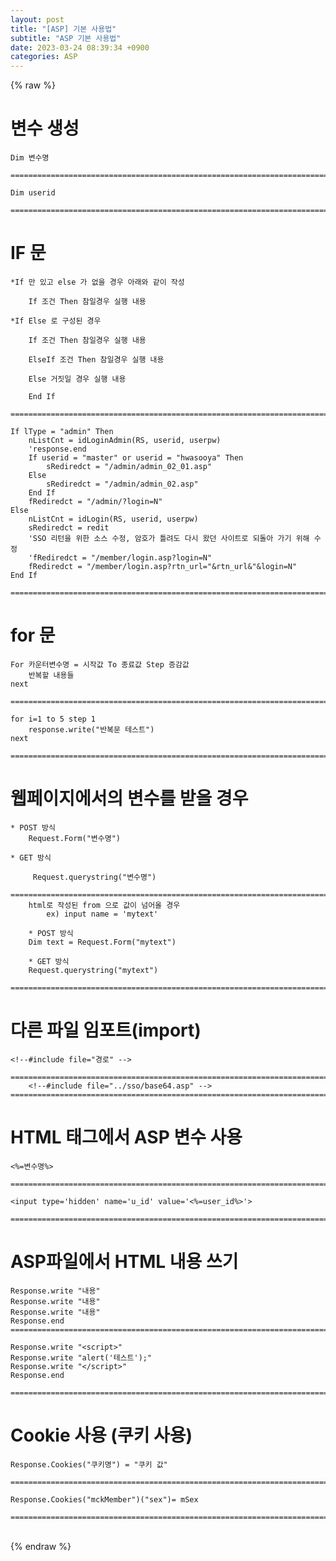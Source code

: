 ```yaml
---  
layout: post  
title: "[ASP] 기본 사용법"  
subtitle: "ASP 기본 사용법"  
date: 2023-03-24 08:39:34 +0900  
categories: ASP  
---  
```

{% raw %}  
  
# 변수 생성  
  
	Dim 변수명  
  
	=====================================================================================================================================================  
  
	Dim userid  
  
	=====================================================================================================================================================  
  
# IF 문  
  
	*If 만 있고 else 가 없을 경우 아래와 같이 작성  
  
		If 조건 Then 참일경우 실행 내용  
  
	*If Else 로 구성된 경우  
  
		If 조건 Then 참일경우 실행 내용  
  
		ElseIf 조건 Then 참일경우 실행 내용  
  
		Else 거짓일 경우 실행 내용  
  
		End If  
  
	=====================================================================================================================================================  
  
	If lType = "admin" Then  
		nListCnt = idLoginAdmin(RS, userid, userpw)  
		'response.end  
		If userid = "master" or userid = "hwasooya" Then  
			sRediredct = "/admin/admin_02_01.asp"  
		Else  
			sRediredct = "/admin/admin_02.asp"  
		End If  
		fRediredct = "/admin/?login=N"  
	Else  
		nListCnt = idLogin(RS, userid, userpw)  
		sRediredct = redit  
		'SSO 리턴을 위한 소스 수정, 암호가 틀려도 다시 왔던 사이트로 되돌아 가기 위해 수정  
		'fRediredct = "/member/login.asp?login=N"  
		fRediredct = "/member/login.asp?rtn_url="&rtn_url&"&login=N"  
	End If  
  
	=====================================================================================================================================================  
  
# for 문  
  
	For 카운터변수명 = 시작값 To 종료값 Step 증감값  
		반복할 내용들  
	next  
  
	=====================================================================================================================================================  
  
	for i=1 to 5 step 1  
		response.write("반복문 테스트")  
	next  
  
	=====================================================================================================================================================  
  
# 웹페이지에서의 변수를 받을 경우  
  
	* POST 방식  
		Request.Form("변수명")  
  
	* GET 방식  
  
		 Request.querystring("변수명")  
  
	=====================================================================================================================================================  
		html로 작성된 from 으로 값이 넘어올 경우  
			ex) input name = 'mytext'  
  
		* POST 방식  
		Dim text = Request.Form("mytext")  
  
		* GET 방식  
		Request.querystring("mytext")  
  
	=====================================================================================================================================================  
  
# 다른 파일 임포트(import)  
  
	<!--#include file="경로" -->  
  
	=====================================================================================================================================================  
		<!--#include file="../sso/base64.asp" -->  
	=====================================================================================================================================================  
  
# HTML 태그에서 ASP 변수 사용  
	<%=변수명%>  
  
	=====================================================================================================================================================  
  
	<input type='hidden' name='u_id' value='<%=user_id%>'>  
  
	=====================================================================================================================================================  
  
# ASP파일에서 HTML 내용 쓰기  
  
	Response.write "내용"  
	Response.write "내용"  
	Response.write "내용"  
	Response.end  
	=====================================================================================================================================================  
  
	Response.write "<script>"  
	Response.write "alert('테스트');"  
	Response.write "</script>"  
	Response.end  
  
	=====================================================================================================================================================  
  
# Cookie 사용 (쿠키 사용)  
  
	Response.Cookies("쿠키명") = "쿠키 값"  
  
	=====================================================================================================================================================  
  
	Response.Cookies("mckMember")("sex")= mSex  
  
	=====================================================================================================================================================  
                                                                                                                                                                                                                                                                                                                                                                                                                                                                                                                                                                                                                                                                                                                                                                                                                                                                                                                                                                                                                                                                                                                                                                                                                                                                                                                                                                                                                                                                                                                                                                                                                                                                                                                                                                                                                                                                                                                                                                                                                                                                                                                                                                                                                                                                                                                                                                                                                                                                                                                                                                                                                                                                                                                                                                                                                                                                                                                                                                                                                                                                                                                                                                                                                                                                                                                                                                                                                                                                                                                                                                                                                                                                                                                                                                                                                                                                                                                                                                                                                                                                                                                                                                                                                                                                                                                                                                                                                                                                                                                                                                                                                                                                                                                                          
{% endraw %}